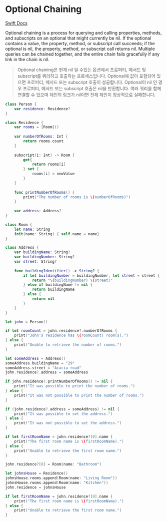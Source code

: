 # Optional Chaining

[Swift Docs](https://docs.swift.org/swift-book/LanguageGuide/OptionalChaining.html)  

Optional chaining is a process for querying and calling properties, methods, and subscripts on an optional that might currently be nil. If the optional contains a value, the property, method, or subscript call succeeds; if the optional is nil, the property, method, or subscript call returns nil. Multiple queries can be chained together, and the entire chain fails gracefully if any link in the chain is nil.
> Optional chaining은 현재 nil 일 수있는 옵션에서 프로퍼티, 메서드 및 subscript를 쿼리하고 호출하는 프로세스입니다. Optional에 값이 포함되어 있으면 프로퍼티, 메서드 또는 subscript 호출이 성공합니다. Optional이 nil 인 경우 프로퍼티, 메서드 또는 subscript 호출은 nil을 반환합니다. 여러 쿼리를 함께 연결할 수 있으며 체인의 링크가 nil이면 전체 체인이 정상적으로 실패합니다.


```swift
class Person {
    var residence: Residence?
}

class Residence {
    var rooms = [Room]()
    
    var numberOfRooms: Int {
        return rooms.count
    }
    
    subscript(i: Int) -> Room {
        get{
            return rooms[i]
        } set {
            rooms[i] = newValue
        }
    }
    
    func printNumberOfRooms() {
        print("The number of rooms is \(numberOfRooms)")
    }
    
    var address: Address?
}

class Room {
    let name: String
    init(name: String) { self.name = name}
}

class Address {
    var buildingName: String?
    var buildingNumber: String?
    var street: String?
    
    func buildingIdentifier() -> String? {
        if let buildingNumber = buildingNumber, let street = street {
            return "\(buildingNumber) \(street)"
        } else if buildingName != nil {
            return buildingName
        } else {
            return nil
        }
    }
}

let john = Person()

if let roomCount = john.residence?.numberOfRooms {
    print("John's residence has \(roomCount) room(s).")
} else {
    print("Unable to retrieve the number of rooms.")
}

let someAddress = Address()
someAddress.buildingName = "29"
someAddress.street = "Acacia road"
john.residence?.address = someAddress

if john.residence?.printNumberOfRooms() != nil {
    print("It was possible to print the number of rooms.")
} else {
    print("It was not possible to print the number of rooms.")
}

if (john.residence?.address = someAddress) != nil {
    print("It was possible to set the address.")
} else {
    print("It was not possible to set the address.")
}

if let firstRoomName = john.residence?[0].name {
    print("The first room name is \(firstRoomName).")
} else {
    print("Unable to retrieve the first room name.")
}

john.residence?[0] = Room(name: "Bathroom")

let johnsHouse = Residence()
johnsHouse.rooms.append(Room(name: "Living Room"))
johnsHouse.rooms.append(Room(name: "Kitchen"))
john.residence = johnsHouse

if let firstRoomName = john.residence?[0].name {
    print("The first room name is \(firstRoomName).")
} else {
    print("Unable to retrieve the first room name.")
}
```  
